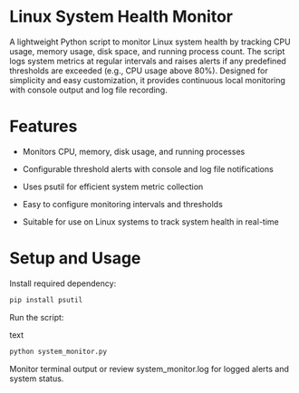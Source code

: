 # Linux System Health Monitor
A lightweight Python script to monitor Linux system health by tracking CPU usage, memory usage, disk space, and running process count. The script logs system metrics at regular intervals and raises alerts if any predefined thresholds are exceeded (e.g., CPU usage above 80%). Designed for simplicity and easy customization, it provides continuous local monitoring with console output and log file recording.

# Features
- Monitors CPU, memory, disk usage, and running processes

- Configurable threshold alerts with console and log file notifications

- Uses psutil for efficient system metric collection

- Easy to configure monitoring intervals and thresholds

- Suitable for use on Linux systems to track system health in real-time

# Setup and Usage
Install required dependency:

 ```bash
pip install psutil
```
Run the script:

text
 ```bash
python system_monitor.py
```
Monitor terminal output or review system_monitor.log for logged alerts and system status.
